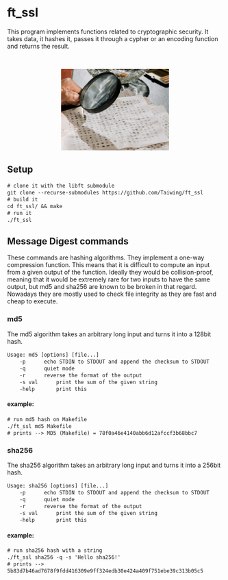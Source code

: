 # ft\_ssl

This program implements functions related to cryptographic security. It takes
data, it hashes it, passes it through a cypher or an encoding function and
returns the result.

<br />
<p align="center">
  <img src="https://github.com/Taiwing/ft_ssl/blob/master/resources/cipher.jpg?raw=true" alt="cipher" style="width: 50%;"/>
</p>

## Setup

```shell
# clone it with the libft submodule
git clone --recurse-submodules https://github.com/Taiwing/ft_ssl
# build it
cd ft_ssl/ && make
# run it
./ft_ssl
```

## Message Digest commands

These commands are hashing algorithms. They implement a one-way compression
function. This means that it is difficult to compute an input from a given
output of the function. Ideally they would be collision-proof, meaning that it
would be extremely rare for two inputs to have the same output, but md5 and
sha256 are known to be broken in that regard. Nowadays they are mostly used to
check file integrity as they are fast and cheap to execute.

### md5

The md5 algorithm takes an arbitrary long input and turns it into a 128bit hash.

```
Usage: md5 [options] [file...]
	-p		echo STDIN to STDOUT and append the checksum to STDOUT
	-q		quiet mode
	-r		reverse the format of the output
	-s val		print the sum of the given string
	-help		print this
```

#### example:

```shell
# run md5 hash on Makefile
./ft_ssl md5 Makefile
# prints --> MD5 (Makefile) = 78f0a46e4140abb6d12afccf3b68bbc7
```

### sha256

The sha256 algorithm takes an arbitrary long input and turns it into a 256bit
hash.

```
Usage: sha256 [options] [file...]
	-p		echo STDIN to STDOUT and append the checksum to STDOUT
	-q		quiet mode
	-r		reverse the format of the output
	-s val		print the sum of the given string
	-help		print this
```

#### example:

```shell
# run sha256 hash with a string
./ft_ssl sha256 -q -s 'Hello sha256!'
# prints --> 5b83d7b46ad7678f9fdd416309e9ff324edb30e424a409f751ebe39c313b05c5
```
